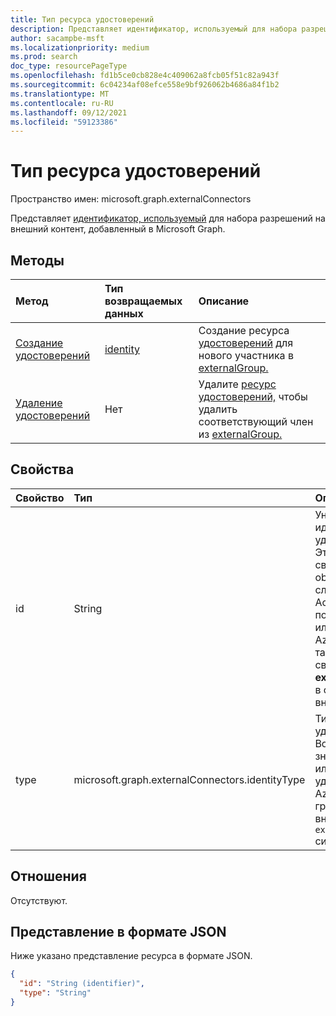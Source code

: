 ```yaml
---
title: Тип ресурса удостоверений
description: Представляет идентификатор, используемый для набора разрешений на внешний контент, добавленный в Microsoft Graph.
author: sacampbe-msft
ms.localizationpriority: medium
ms.prod: search
doc_type: resourcePageType
ms.openlocfilehash: fd1b5ce0cb828e4c409062a8fcb05f51c82a943f
ms.sourcegitcommit: 6c04234af08efce558e9bf926062b4686a84f1b2
ms.translationtype: MT
ms.contentlocale: ru-RU
ms.lasthandoff: 09/12/2021
ms.locfileid: "59123386"
---
```

# <a name="identity-resource-type"></a>Тип ресурса удостоверений

Пространство имен: microsoft.graph.externalConnectors

Представляет [идентификатор, используемый](externalconnectors-identity.md) для набора разрешений на внешний контент, добавленный в Microsoft Graph.

## <a name="methods"></a>Методы
|Метод|Тип возвращаемых данных|Описание|
|:---|:---|:---|
|[Создание удостоверений](../api/externalconnectors-externalgroup-post-members.md)|[identity](externalconnectors-identity.md)|Создание ресурса [удостоверений](../resources/externalconnectors-identity.md) для нового участника в [externalGroup.](../resources/externalconnectors-externalgroup.md)|
|[Удаление удостоверений](../api/externalconnectors-identity-delete.md)|Нет|Удалите [ресурс удостоверений,](../resources/externalconnectors-identity.md) чтобы удалить соответствующий член из [externalGroup.](../resources/externalconnectors-externalgroup.md)|

## <a name="properties"></a>Свойства

| Свойство       | Тип                    | Описание                                                          |
|:---------------|:------------------------|:---------------------------------------------------------------------|
| id             | String                  | Уникальный идентификатор удостоверения. Это будет свойство objectId в случае Azure Active Directory пользователей или групп Azure AD, а также свойство **id** **externalGroup** в случае внешних групп.                                    |
| type           | microsoft.graph.externalConnectors.identityType | Тип удостоверения. Возможные значения: `user` или `group` для удостоверений Azure AD и для групп во внешней `externalgroup` системе. |

## <a name="relationships"></a>Отношения
Отсутствуют.

## <a name="json-representation"></a>Представление в формате JSON
Ниже указано представление ресурса в формате JSON.
<!-- {
  "blockType": "resource",
  "keyProperty": "id",
  "@odata.type": "microsoft.graph.externalConnectors.identity",
  "openType": false
}
-->
``` json
{
  "id": "String (identifier)",
  "type": "String"
}
```
